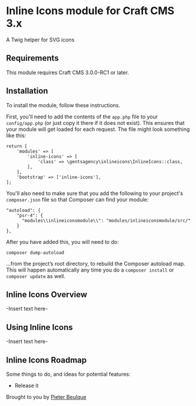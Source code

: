 # Inline Icons module for Craft CMS 3.x

A Twig helper for SVG icons

## Requirements

This module requires Craft CMS 3.0.0-RC1 or later.

## Installation

To install the module, follow these instructions.

First, you'll need to add the contents of the `app.php` file to your `config/app.php` (or just copy it there if it does not exist). This ensures that your module will get loaded for each request. The file might look something like this:
```
return [
    'modules' => [
        'inline-icons' => [
            'class' => \gentsagency\inlineicons\InlineIcons::class,
        ],
    ],
    'bootstrap' => ['inline-icons'],
];
```
You'll also need to make sure that you add the following to your project's `composer.json` file so that Composer can find your module:

    "autoload": {
        "psr-4": {
          "modules\\inlineiconsmodule\\": "modules/inlineiconsmodule/src/"
        }
    },

After you have added this, you will need to do:

    composer dump-autoload
 
 …from the project’s root directory, to rebuild the Composer autoload map. This will happen automatically any time you do a `composer install` or `composer update` as well.

## Inline Icons Overview

-Insert text here-

## Using Inline Icons

-Insert text here-

## Inline Icons Roadmap

Some things to do, and ideas for potential features:

* Release it

Brought to you by [Pieter Beulque](https://github.com/pieterbeulque)
